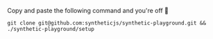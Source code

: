 Copy and paste the following command and you're off 🚀

`git clone git@github.com:syntheticjs/synthetic-playground.git && ./synthetic-playground/setup`
